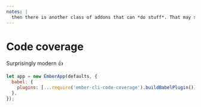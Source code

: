 ```yaml
---
notes: |
  then there is another class of addons that can *do stuff*. That may seem like a wide category, but it is currently as wide as you can imagine. Since I am a big JAM stack guy one of the “do stuff” addons that I use regularly is prember. This runs at the end of your build and builds a static copy of your pages (at least the ones that you have told it about). As you can imagine a category as wide as “do stuff” can be very very large, but you can take a look at the “build system” section on Ember Observer if you want to see some examples
---
```


# Code coverage

Surprisingly modern 👍

```js
let app = new EmberApp(defaults, {
  babel: {
    plugins: [...require('ember-cli-code-coverage').buildBabelPlugin()],
  },
});
```
